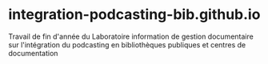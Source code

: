 # integration-podcasting-bib.github.io
Travail de fin d'année du Laboratoire information de gestion documentaire sur l'intégration du podcasting en bibliothèques publiques et centres de documentation
